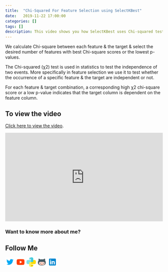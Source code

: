 ```yaml
---
title:  "Chi-Squared For Feature Selection using SelectKBest"
date:   2019-11-22 17:00:00
categories: []
tags: []
description: This video shows you how SelectKBest uses Chi-squared test for feature selection for categorical features & target columns. 
---
```


We calculate Chi-square between each feature & the target & select the desired 
number of features with best Chi-square scores or the lowest p-values.  

The Chi-squared (χ2) test is used in statistics to test the independence of two events. More specifically in feature selection we use it to test whether the occurrence of a specific feature & the target are independent or not.  

For each feature & target combination, a corresponding high χ2 chi-square score or a low p-value indicates that the target column is dependent on the feature column.  

## To view the video

<p> <a href="https://www.youtube.com/watch?v=fMIwIKLGke0">Click here to view the video</a>.</p>

<div style="position: relative; padding-bottom: 56.25%; height: 0; overflow: hidden;">
  <iframe src="https://www.youtube.com/embed/fMIwIKLGke0" style="position: absolute; top: 0; left: 0; width: 100%; height: 100%; border:0;" allowfullscreen title="YouTube Video"></iframe>
</div>

### Want to know more about me?
## Follow Me
<a href="https://twitter.com/_bhaveshbhatt" target="_blank"><img class="ai-subscribed-social-icon" src="/assets/images/tw.png" width="30"></a>
<a href="https://www.youtube.com/bhaveshbhatt8791/" target="_blank"><img class="ai-subscribed-social-icon" src="/assets/images/ytb.png" width="30"></a>
<a href="https://www.youtube.com/PythonTricks/" target="_blank"><img class="ai-subscribed-social-icon" src="/assets/images/python_logo.png" width="30"></a>
<a href="https://github.com/bhattbhavesh91" target="_blank"><img class="ai-subscribed-social-icon" src="/assets/images/gthb.png" width="30"></a>
<a href="https://www.linkedin.com/in/bhattbhavesh91/" target="_blank"><img class="ai-subscribed-social-icon" src="/assets/images/lnkdn.png" width="30"></a>
